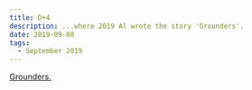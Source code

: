 ```yaml
---
title: D+4
description: ...where 2019 Al wrote the story 'Grounders'.
date: 2019-09-08
tags:
  - September 2019
---
```


[Grounders.](https://alwaysnever25-blog.netlify.app/story/grounders)